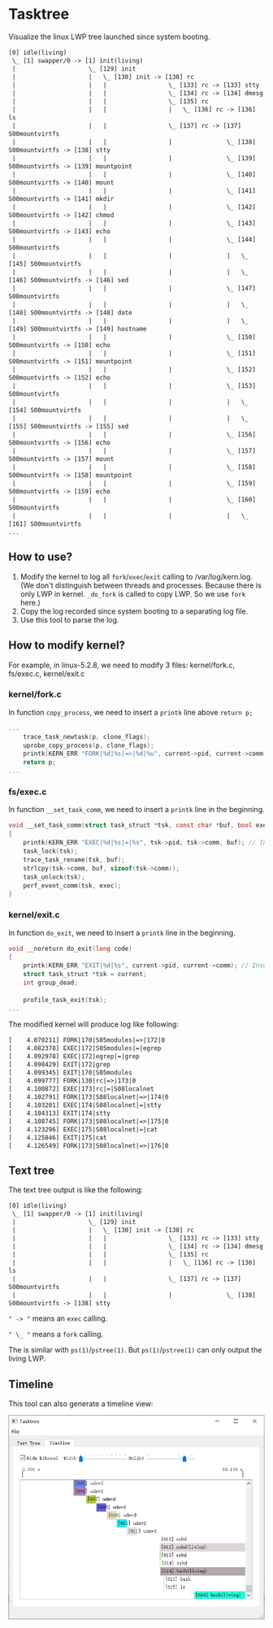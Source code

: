 # Tasktree

Visualize the linux LWP tree launched since system booting.

```
[0] idle(living)
 \_ [1] swapper/0 -> [1] init(living)
 |                    \_ [129] init
 |                    |   \_ [130] init -> [130] rc
 |                    |   |                 \_ [133] rc -> [133] stty
 |                    |   |                 \_ [134] rc -> [134] dmesg
 |                    |   |                 \_ [135] rc
 |                    |   |                 |   \_ [136] rc -> [136] ls
 |                    |   |                 \_ [137] rc -> [137] S00mountvirtfs
 |                    |   |                 |               \_ [138] S00mountvirtfs -> [138] stty
 |                    |   |                 |               \_ [139] S00mountvirtfs -> [139] mountpoint
 |                    |   |                 |               \_ [140] S00mountvirtfs -> [140] mount
 |                    |   |                 |               \_ [141] S00mountvirtfs -> [141] mkdir
 |                    |   |                 |               \_ [142] S00mountvirtfs -> [142] chmod
 |                    |   |                 |               \_ [143] S00mountvirtfs -> [143] echo
 |                    |   |                 |               \_ [144] S00mountvirtfs
 |                    |   |                 |               |   \_ [145] S00mountvirtfs
 |                    |   |                 |               |   \_ [146] S00mountvirtfs -> [146] sed
 |                    |   |                 |               \_ [147] S00mountvirtfs
 |                    |   |                 |               |   \_ [148] S00mountvirtfs -> [148] date
 |                    |   |                 |               |   \_ [149] S00mountvirtfs -> [149] hostname
 |                    |   |                 |               \_ [150] S00mountvirtfs -> [150] echo
 |                    |   |                 |               \_ [151] S00mountvirtfs -> [151] mountpoint
 |                    |   |                 |               \_ [152] S00mountvirtfs -> [152] echo
 |                    |   |                 |               \_ [153] S00mountvirtfs
 |                    |   |                 |               |   \_ [154] S00mountvirtfs
 |                    |   |                 |               |   \_ [155] S00mountvirtfs -> [155] sed
 |                    |   |                 |               \_ [156] S00mountvirtfs -> [156] echo
 |                    |   |                 |               \_ [157] S00mountvirtfs -> [157] mount
 |                    |   |                 |               \_ [158] S00mountvirtfs -> [158] mountpoint
 |                    |   |                 |               \_ [159] S00mountvirtfs -> [159] echo
 |                    |   |                 |               \_ [160] S00mountvirtfs
 |                    |   |                 |               |   \_ [161] S00mountvirtfs
...
```

## How to use?

1. Modify the kernel to log all `fork`/`exec`/`exit` calling to /var/log/kern.log. (We don't distinguish between threads and processes. Because there is only LWP in kernel. `_do_fork` is called to copy LWP. So we use `fork` here.)
2. Copy the log recorded since system booting to a separating log file.
3. Use this tool to parse the log.

## How to modify kernel?

For example, in linux-5.2.8, we need to modify 3 files: kernel/fork.c, fs/exec.c, kernel/exit.c

### kernel/fork.c

In function `copy_process`, we need to insert a `printk` line above `return p;`

```c
...
    trace_task_newtask(p, clone_flags);
    uprobe_copy_process(p, clone_flags);
    printk(KERN_ERR "FORK|%d|%s|=>|%d|%u", current->pid, current->comm, p->pid, p->flags & PF_KTHREAD); // Inserted here!
    return p;
...
```

### fs/exec.c

In function `__set_task_comm`, we need to insert a `printk` line in the beginning.

```c
void __set_task_comm(struct task_struct *tsk, const char *buf, bool exec)
{       
    printk(KERN_ERR "EXEC|%d|%s|=|%s", tsk->pid, tsk->comm, buf); // Inserted here!
    task_lock(tsk);
    trace_task_rename(tsk, buf);
    strlcpy(tsk->comm, buf, sizeof(tsk->comm));
    task_unlock(tsk);
    perf_event_comm(tsk, exec);
}
```

### kernel/exit.c

In function `do_exit`, we need to insert a `printk` line in the beginning.

```c
void __noreturn do_exit(long code)
{       
    printk(KERN_ERR "EXIT|%d|%s", current->pid, current->comm); // Inserted here!
    struct task_struct *tsk = current;
    int group_dead;

    profile_task_exit(tsk);
...
```

The modified kernel will produce log like following:

```
[    4.070211] FORK|170|S05modules|=>|172|0
[    4.082378] EXEC|172|S05modules|=|egrep
[    4.092978] EXEC|172|egrep|=|grep
[    4.098429] EXIT|172|grep
[    4.099345] EXIT|170|S05modules
[    4.099777] FORK|130|rc|=>|173|0
[    4.100872] EXEC|173|rc|=|S08localnet
[    4.102791] FORK|173|S08localnet|=>|174|0
[    4.103201] EXEC|174|S08localnet|=|stty
[    4.104313] EXIT|174|stty
[    4.108745] FORK|173|S08localnet|=>|175|0
[    4.123296] EXEC|175|S08localnet|=|cat
[    4.125846] EXIT|175|cat
[    4.126549] FORK|173|S08localnet|=>|176|0
```

## Text tree

The text tree output is like the following:

```
[0] idle(living)
 \_ [1] swapper/0 -> [1] init(living)
 |                    \_ [129] init
 |                    |   \_ [130] init -> [130] rc
 |                    |   |                 \_ [133] rc -> [133] stty
 |                    |   |                 \_ [134] rc -> [134] dmesg
 |                    |   |                 \_ [135] rc
 |                    |   |                 |   \_ [136] rc -> [136] ls
 |                    |   |                 \_ [137] rc -> [137] S00mountvirtfs
 |                    |   |                 |               \_ [138] S00mountvirtfs -> [138] stty
 ```

`" -> "` means an `exec` calling. 

`" \_ "` means a `fork` calling.

The is similar with `ps(1)`/`pstree(1)`. But `ps(1)`/`pstree(1)` can only output the living LWP.

## Timeline

This tool can also generate a timeline view:

![Timeline](screenshots/timeline.png)
